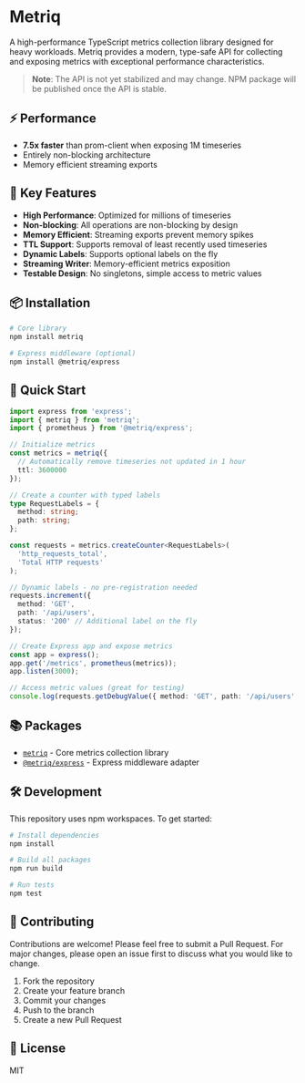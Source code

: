 # Metriq

A high-performance TypeScript metrics collection library designed for heavy workloads. Metriq provides a modern, type-safe API for collecting and exposing metrics with exceptional performance characteristics.

> **Note**: The API is not yet stabilized and may change. NPM package will be published once the API is stable.

## ⚡ Performance

- **7.5x faster** than prom-client when exposing 1M timeseries
- Entirely non-blocking architecture
- Memory efficient streaming exports

## 🔑 Key Features

- **High Performance**: Optimized for millions of timeseries
- **Non-blocking**: All operations are non-blocking by design
- **Memory Efficient**: Streaming exports prevent memory spikes
- **TTL Support**: Supports removal of least recently used timeseries
- **Dynamic Labels**: Supports optional labels on the fly
- **Streaming Writer**: Memory-efficient metrics exposition
- **Testable Design**: No singletons, simple access to metric values

## 📦 Installation

```bash
# Core library
npm install metriq

# Express middleware (optional)
npm install @metriq/express
```

## 🚀 Quick Start

```typescript
import express from 'express';
import { metriq } from 'metriq';
import { prometheus } from '@metriq/express';

// Initialize metrics
const metrics = metriq({
  // Automatically remove timeseries not updated in 1 hour
  ttl: 3600000
});

// Create a counter with typed labels
type RequestLabels = {
  method: string;
  path: string;
};

const requests = metrics.createCounter<RequestLabels>(
  'http_requests_total',
  'Total HTTP requests'
);

// Dynamic labels - no pre-registration needed
requests.increment({ 
  method: 'GET', 
  path: '/api/users',
  status: '200' // Additional label on the fly
});

// Create Express app and expose metrics
const app = express();
app.get('/metrics', prometheus(metrics));
app.listen(3000);

// Access metric values (great for testing)
console.log(requests.getDebugValue({ method: 'GET', path: '/api/users' }));
```

## 📚 Packages

- [`metriq`](metriq/README.md) - Core metrics collection library
- [`@metriq/express`](adapters/express/README.md) - Express middleware adapter

## 🛠️ Development

This repository uses npm workspaces. To get started:

```bash
# Install dependencies
npm install

# Build all packages
npm run build

# Run tests
npm test
```

## 🤝 Contributing

Contributions are welcome! Please feel free to submit a Pull Request. For major changes, please open an issue first to discuss what you would like to change.

1. Fork the repository
2. Create your feature branch
3. Commit your changes
4. Push to the branch
5. Create a new Pull Request

## 📄 License

MIT
